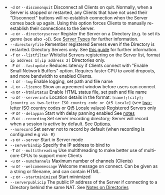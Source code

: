- `-d` or `--discononquit` Disconnect all Clients on quit. Normally, when a Server is stopped or restarted, any Clients that have not used their "Disconnect" buttons will re-establish connection when the Server comes back up again. Using this option forces Clients to manually re-establish their connections to the Server.
- `-e` or `--directoryserver` Register the Server on a Directory (e.g. to set its genre (see also `-o`)). See [Server Types](Running-a-Server#server-types) for further information.
- `--directoryfile` Remember registered Servers even if the Directory is restarted. Directory Servers only. See [this guide](Directories) for further information.
- `-f` or `--listfilter` Whitelist Servers registering on the Server list, format `ip address 1[;ip address 2]` Directories only.
- `-F` or `--fastupdate` Reduces latency if Clients connect with "Enable Small Network Buffers" option. Requires faster CPU to avoid dropouts, and more bandwidth to enabled Clients.
- `-l` or `--log` Enable logging, set path and file name
- `-L` or `--licence` Show an agreement window before users can connect
- `-m` or `--htmlstatus` Enable HTML status file, set path and file name
- `-o` or `--serverinfo` Location details in the format: `[name];[city];[country as two-letter ISO country code or Qt5 Locale]` (see [two-letter ISO country codes](https://en.wikipedia.org/wiki/ISO_3166-1_alpha-2#Officially_assigned_code_elements) or [Qt5 Locale values](https://doc.qt.io/qt-5/qlocale.html#Country-enum)) Registered Servers only
- `-P` or `--delaypan` Start with delay panning enabled See [notes](Running-a-Server#delay-panning)
- `-R` or `--recording` Set server recording directory; Server will record when a session is active by default. See [Options](Running-a-Server#options).
- `--norecord` Set server not to record by default (when recording is configured e.g via `-R`)
- `-s` or `--server` Start in Server mode
- `--serverbindip` Specify the IP address to bind to
- `-T` or `--multithreading` Use multithreading to make better use of multi-core CPUs to support more Clients
- `-u` or `--numchannels` Maximum number of channels (Clients)
- `-w` or `--welcomemessage` Welcome message on connect. Can be given as a string or filename, and can contain HTML.
- `-z` or `--startminimized` Start minimized
- `--serverpublicip` The public IP address of the Server if connecting to a Directory behind the same NAT. See [Notes on Directories](Directories#points-to-note-about-directories)
